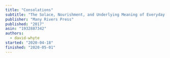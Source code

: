 ```yaml
---
title: "Consolations"
subtitle: "The Solace, Nourishment, and Underlying Meaning of Everyday Words"
publisher: "Many Rivers Press"
published: "2017"
asin: "1932887342"
authors:
  - david-whyte
started: "2020-04-18"
finished: "2020-05-01"
---
```


